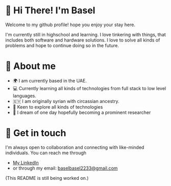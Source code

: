 # 👋 Hi There! I'm Basel 


Welcome to my github profile! hope you enjoy your stay here.

I'm currently still in highschool and learning. I love tinkering with things, that includes both software and hardware solutions. I love to solve all kinds of problems and hope to continue doing so in the future.

# 🚀 About me

- 🌍 I am currently based in the UAE.
- 💻 Currently learning all kinds of technologies from full stack to low level languages.
- 🇸🇾 I am originally syrian with circassian ancestry.
- 🌱 Keen to explore all kinds of technologies
- 🧪 I dream of one day hopefully becoming a prominent researcher

# 📧 Get in touch

I'm always open to collaboration and connecting with like-minded individuals. You can reach me through

- [My LinkedIn](https://www.linkedin.com/in/basel-bader-eddin-a9bb02219/)
- or through my email: [baselbasel2233@gmail.com](mailto:baselbasel2233@gmail.com)


(This README is still being worked on.)

